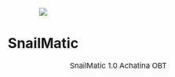 <p align="center">
  <img src="https://user-images.githubusercontent.com/71496296/152130484-be1f57fd-45cb-428f-9184-8d314024683b.png" />
</p>
<h1 align="center">SnailMatic</h1>
<p align="right" style="font-size: 15px">
  SnailMatic 1.0 Achatina OBT
</p>

